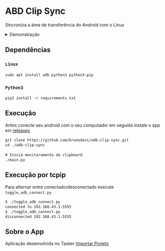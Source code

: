 # ABD Clip Sync ![icon](icon.png)

Sincroniza a área de transferência do Android com o Linux

<details>
    <summary>Demonstração</summary>

</details>

## Dependências

### `Linux`

    sudo apt install adb python3 python3-pip

### `Python3`

    pip3 install -r requirements.txt

## Execução

Antes conecte seu android com o seu computador em seguida instale o app em [releases](https://github.com/brunodavi/adb-clip-sync/releases)

    git clone https://github.com/brunodavi/adb-clip-sync.git
    cd ./adb-clip-sync

    # Inicia monitoramento da clipboard
    ./main.py

## Execução por tcpip

Para alternar entre conectado/desconectado execute `toggle_adb_connect.py`

    $ ./toggle_adb_connect.py
    connected to 192.168.43.1:5555
    $ ./toggle_adb_connect.py
    disconnected 192.168.43.1:5555

## Sobre o App

Aplicação desenvolvida no Tasker
[Importar Projeto](https://taskernet.com/shares/?user=AS35m8nXHtAHUb3g429CktIgI9aKlA1%2FEglWKHxy0IyPwx0q7aeQMBH2ekF4AG%2F7FRqn58T5R5q3qrGmIPwa&id=Project%3AADB+Clip+Sync)
